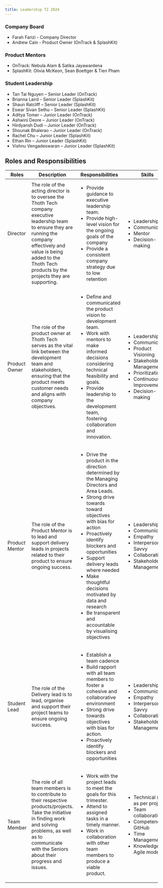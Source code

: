 ```yaml
---
title: Leadership T2 2024
---
```


### Company Board

- Farah Farizi - Company Director
- Andrew Cain - Product Owner (OnTrack & SplashKit)

### Product Mentors

- OnTrack: Nebula Alam & Satika Jayawardena
- SplashKit: Olivia McKeon, Sean Boettger & Tien Pham

### Student Leadership

- Tan Tai Nguyen – Senior Leader (OnTrack)
- Brianna Laird – Senior Leader (SplashKit)
- Shaun Ratcliff – Senior Leader (SplashKit)
- Eswar Sivan Sethu – Senior Leader (SplashKit)
- Aditya Tomer – Junior Leader (OnTrack)
- Ashwini Deore – Junior Leader (OnTrack)
- Hirdyansh Dudi – Junior Leader (OnTrack)
- Shounak Bhalerao – Junior Leader (OnTrack)
- Rachel Chu – Junior Leader (SplashKit)
- Ethan Rin – Junior Leader (SplashKit)
- Vishnu Vengadeswaran – Junior Leader (SplashKit)

## Roles and Responsibilities

<div class="leadership-table">

| Roles          | Description                                                                                                                                                                                                                                | Responsibilities                                                                                                                                                                                                                                                                                                                                                                                                               | Skills                                                                                                                                                                                              |
| -------------- | ------------------------------------------------------------------------------------------------------------------------------------------------------------------------------------------------------------------------------------------ | ------------------------------------------------------------------------------------------------------------------------------------------------------------------------------------------------------------------------------------------------------------------------------------------------------------------------------------------------------------------------------------------------------------------------------ | --------------------------------------------------------------------------------------------------------------------------------------------------------------------------------------------------- |
| Director       | The role of the acting director is to oversee the Thoth Tech company executive leadership team to ensure they are running the company effectively and value is being added to the Thoth Tech products by the projects they are supporting. | <ul> <li>Provide guidance to executive leadership team. </li> <li> Provide high-level vision for the ongoing goals of the company </li> <li> Provide a consistent company strategy due to low retention </li> </ul>                                                                                                                                                                                                            | <ul> <li>Leadership</li> <li> Communication</li> <li> Mentor</li> <li> Decision-making</li> </ul>                                                                                                   |
| Product Owner  | The role of the product owner at Thoth Tech serves as the vital link between the development team and stakeholders, ensuring that the product meets customer needs and aligns with company objectives.                                     | <ul> <li> Define and communicated the product vision to development team.</li> <li>Work with mentors to make informed decisions considering technical feasibility and goals.</li> <li> Provide leadership to the development team, fostering collaboration and innovation.</li></ul>                                                                                                                                           | <ul> <li>Leadership</li> <li> Communication</li> <li> Product Visioning</li><li>Stakeholder Management </li><li> Prioritization</li><li>Continuous Improvement </li><li>Decision-making </li> </ul> |
| Product Mentor | The role of the Product Mentor is to lead and support delivery leads in projects related to their product to ensure ongoing success.                                                                                                       | <ul> <li> Drive the product in the direction determined by the Managing Directors and Area Leads.</li> <li>Strong drive towards toward objectives with bias for action</li> <li> Proactively identify blockers and opportunities</li> <li> Support delivery leads where needed </li> <li> Make thoughtful decisions motivated by data and research</li><li> Be transparent and accountable by visualising objectives</li></ul> | <ul> <li>Leadership</li> <li> Communication</li> <li> Empathy</li><li>Interpersonal-Savvy </li><li> Collaborative</li><li>Stakeholder Management </li> </ul>                                        |
| Student Lead   | The role of the Delivery lead is to lead, organise and support their project teams to ensure ongoing success.                                                                                                                              | <ul><li>Establish a team cadence</li><li>Build rapport with all team members to foster a cohesive and collaborative environment </li><li>Strong drive towards objectives with bias for action.</li><li>Proactively identify blockers and opportunities</li></ul>                                                                                                                                                               | <ul> <li>Leadership</li> <li> Communication</li> <li> Empathy</li><li>Interpersonal-Savvy </li><li> Collaborative</li><li>Stakeholder Management </li> </ul>                                        |
| Team Member    | The role of all team members is to contribute to their respective products/projects. Take the initiative in finding work and solving problems, as well as to communicate with the Seniors about their progress and issues.                 | <ul><li>Work with the project leads to meet the goals for this trimester.</li><li>Attend to assigned tasks in a timely manner.</li><li>Work in collaboration with other team members to produce a viable product.</li></ul>                                                                                                                                                                                                    | <ul><li>Technical skills as per project</li><li>Team collaboration</li><li>Competence in GitHub</li><li>Time Management</li><li>Knowledge of Agile model</li></ul>                                  |

</div>
